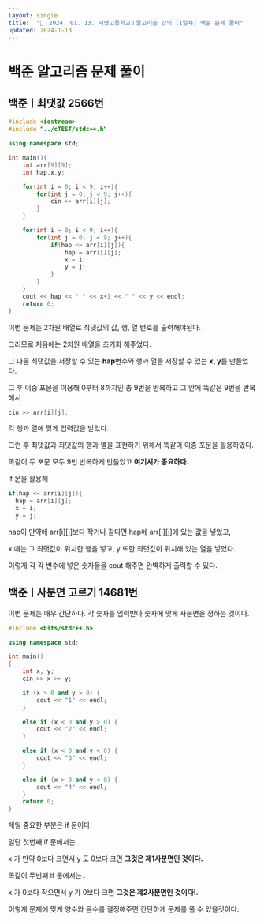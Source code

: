 ```yaml
---
layout: single
title:  "📢ㅣ2024. 01. 13. 덕영고등학교ㅣ알고리즘 강의 (1일차) 백준 문제 풀이"
updated: 2024-1-13
---
```


# 백준 알고리즘 문제 풀이

## 백준ㅣ최댓값 2566번

```cpp
#include <iostream>
#include "../cTEST/stdc++.h"

using namespace std;

int main(){
    int arr[9][9];
    int hap,x,y;

    for(int i = 0; i < 9; i++){
        for(int j = 0; j < 9; j++){
            cin >> arr[i][j]; 
        }
    }

    for(int i = 0; i < 9; i++){
        for(int j = 0; j < 9; j++){
            if(hap <= arr[i][j]){
                hap = arr[i][j];
                x = i;
                y = j;
            }
        }
    }
    cout << hap << " " << x+1 << " " << y << endl;
    return 0;
}
```
이번 문제는 2차원 배열로 최댓값의 값, 행, 열 번호를 출력해야된다.

그러므로 처음에는 2차원 배열을 초기화 해주었다. 

그 다음 최댓값을 저장할 수 있는 **hap**변수와 행과 열을 저장할 수 있는 **x, y**를 만들었다.

그 후 이중 포문을 이용해 0부터 8까지인 총 9번을 반복하고 그 안에 똑같은 9번을 반복해서

```cpp
cin >> arr[i][j];
```
각 행과 열에 맞게 입력값을 받았다.


그런 후 최댓값과 최댓값의 행과 열을 표현하기 위해서 똑같이 이중 포문을 활용하였다.

똑같이 두 포문 모두 9번 반복하게 만들었고 **여기서가 중요하다.**

if 문을 활용해 
```cpp 
if(hap <= arr[i][j]){
  hap = arr[i][j];
  x = i;
  y = j;
```
hap이 만약에 arr[i][j]보다 작거나 같다면 hap에 arr[i][j]에 있는 값을 넣었고,

x 에는 그 최댓값이 위치한 행을 넣고, y 또한 최댓값이 위치해 있는 열을 넣었다.

이렇게 각 각 변수에 넣은 숫자들을 cout 해주면 완벽하게 출력할 수 있다.


## 백준ㅣ사분면 고르기 14681번

이번 문제는 매우 간단하다. 각 숫자를 입력받아 숫자에 맞게 사분면을 정하는 것이다.

```cpp
#include <bits/stdc++.h>

using namespace std;

int main()
{
	int x, y;
	cin >> x >> y;

	if (x > 0 and y > 0) {
		cout << "1" << endl;
	}

	else if (x < 0 and y > 0) {
		cout << "2" << endl;
	}

	else if (x < 0 and y < 0) {
		cout << "3" << endl;
	}

	else if (x > 0 and y < 0) {
		cout << "4" << endl;
	}
	return 0;
}
```

제일 중요한 부분은 if 문이다. 

일단 첫번째 if 문에서는..

x 가 만약 0보다 크면서 y 도 0보다 크면 **그것은 제1사분면인 것이다.**

똑같이 두번째 if 문에서는..

x 가 0보다 작으면서 y 가 0보다 크면 **그것은 제2사분면인 것이다!.**

이렇게 문제에 맞게 양수와 음수를 결정해주면 간단하게 문제를 풀 수 있을것이다.

